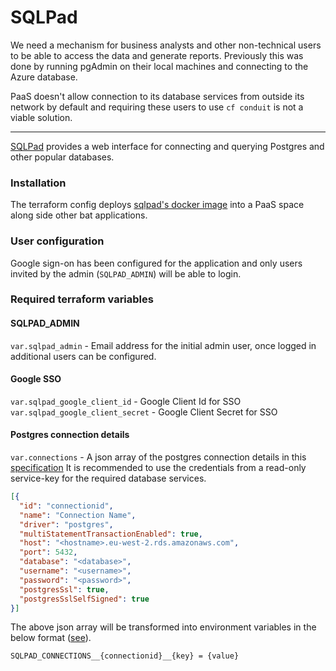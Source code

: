 # SQLPad

We need a mechanism for business analysts and other non-technical users to be able to access the data and generate reports. 
Previously this was done by running pgAdmin on their local machines and connecting to the Azure database.

PaaS doesn't allow connection to its database services from outside its network by default and requiring these users to use `cf conduit` is not a viable solution.

--------------

[SQLPad](https://sqlpad.github.io/sqlpad/#/) provides a web interface for connecting and querying Postgres and other popular databases.

### Installation
The terraform config deploys [sqlpad's docker image](https://hub.docker.com/r/sqlpad/sqlpad/) into a PaaS space along side other bat applications.

### User configuration
Google sign-on has been configured for the application and only users invited by the admin (`SQLPAD_ADMIN`) will be able to login.


### Required terraform variables

#### SQLPAD_ADMIN

`var.sqlpad_admin` - Email address for the initial admin user, once logged in additional users can be configured.

#### Google SSO
`var.sqlpad_google_client_id` - Google Client Id for SSO
`var.sqlpad_google_client_secret` - Google Client Secret for SSO

#### Postgres connection details
`var.connections` -
A json array of the postgres connection details in this [specification](https://sqlpad.github.io/sqlpad/#/connections?id=postgresql-postgres)
It is recommended to use the credentials from a read-only service-key for the required database services.
```json
[{
  "id": "connectionid",
  "name": "Connection Name",
  "driver": "postgres",
  "multiStatementTransactionEnabled": true,
  "host": "<hostname>.eu-west-2.rds.amazonaws.com",
  "port": 5432,
  "database": "<database>",
  "username": "<username>",
  "password": "<password>",
  "postgresSsl": true,
  "postgresSslSelfSigned": true
}]
```
The above json array will be transformed into environment variables in the below format ([see](https://sqlpad.github.io/sqlpad/#/connections?id=defining-connections-via-configuration)). 
```
SQLPAD_CONNECTIONS__{connectionid}__{key} = {value}
```
